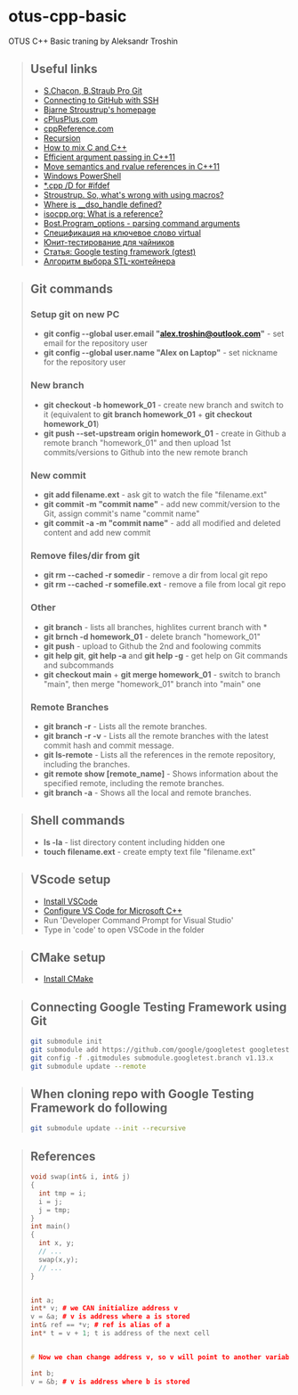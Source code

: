 # otus-cpp-basic
OTUS C++ Basic traning by Aleksandr Troshin

> ## Useful links
> - [S.Chacon, B.Straub Pro Git](https://git-scm.com/book/ru/v2)
> - [Connecting to GitHub with SSH](https://docs.github.com/en/authentication/connecting-to-github-with-ssh)
> - [Bjarne Stroustrup's homepage](https://www.stroustrup.com/index.html)
> - [cPlusPlus.com](https://cplusplus.com/reference/)
> - [cppReference.com](https://en.cppreference.com/w/)
> - [Recursion](http://cppstudio.com/post/418/)
> - [How to mix C and C++](https://isocpp.org/wiki/faq/mixing-c-and-cpp)
> - [Efficient argument passing in C++11](https://www.codesynthesis.com/~boris/blog/2012/06/19/efficient-argument-passing-cxx11-part1/)
> - [Move semantics and rvalue references in C++11](https://www.cprogramming.com/c++11/rvalue-references-and-move-semantics-in-c++11.html)
> - [Windows PowerShell](https://ss64.com/ps/)
> - [*.cpp /D for #ifdef](https://learn.microsoft.com/en-us/cpp/build/reference/d-preprocessor-definitions?view=msvc-170&redirectedfrom=MSDN)
> - [Stroustrup. So, what's wrong with using macros?](https://www.stroustrup.com/bs_faq2.html#macro)
> - [Where is __dso_handle defined?](https://stackoverflow.com/questions/34308720/where-is-dso-handle-defined)
> - [isocpp.org: What is a reference?](https://isocpp.org/wiki/faq/references)
> - [Bost.Program_options - parsing command arguments](https://www.boost.org/doc/libs/1_58_0/doc/html/program_options.html)
> - [Спецификация на ключевое слово virtual](https://en.cppreference.com/w/cpp/language/virtual)
> - [Юнит-тестирование для чайников](https://habr.com/ru/post/169381/)
> - [Статья: Google testing framework (gtest)](https://habr.com/ru/articles/119090/)
> - [Алгоритм выбора STL-контейнера](https://habr.com/ru/companies/infopulse/articles/194726/)

> ## Git commands
> ### Setup git on new PC
> - **git config --global user.email "alex.troshin@outlook.com"** - set email for the repository user
> - **git config --global user.name "Alex on Laptop"** - set nickname for the repository user
> ### New branch
> - **git checkout -b homework_01** - create new branch and switch to it (equivalent to **git branch homework_01** + **git checkout homework_01**)
> - **git push --set-upstream origin homework_01** - create in Github a remote branch "homework_01" and then upload 1st commits/versions to Github into the new remote branch
> ### New commit
> - **git add filename.ext** - ask git to watch the file "filename.ext"
> - **git commit -m "commit name"** - add new commit/version to the Git, assign commit's name "commit name"
> - **git commit -a -m "commit name"** - add all modified and deleted content and add new commit
> ### Remove files/dir from git
> - **git rm --cached -r somedir** - remove a dir from local git repo
> - **git rm --cached -r somefile.ext** - remove a file from local git repo
> ### Other
> - **git branch** - lists all branches, highlites current branch with *
> - **git brnch -d homework_01** - delete branch "homework_01"
> - **git push** - upload to Github the 2nd and foolowing commits
> - **git help git**, **git help -a** and **git help -g** - get help on Git commands and subcommands
> - **git checkout main** + **git merge homework_01** - switch to branch "main", then merge "homework_01" branch into "main" one
> ### Remote Branches
> - __git branch -r__ - Lists all the remote branches.
> - __git branch -r -v__ - Lists all the remote branches with the latest commit hash and commit message.
> - __git ls-remote__ - Lists all the references in the remote repository, including the branches.
> - __git remote show [remote_name]__ - Shows information about the specified remote, including the remote branches.
> - __git branch -a__ - Shows all the local and remote branches.


> ## Shell commands
> - **ls -la** - list directory content including hidden one
> - **touch filename.ext** - create empty text file "filename.ext"

> ## VScode setup
> - [Install VSCode](https://code.visualstudio.com/docs/setup/windows#_install-vs-code-on-windows)
> - [Configure VS Code for Microsoft C++](https://code.visualstudio.com/docs/cpp/config-msvc)
> - Run 'Developer Command Prompt for Visual Studio'
> - Type in 'code' to open VSCode in the folder

> ## CMake setup
> - [Install CMake](https://cmake.org/download/)


> ## Connecting Google Testing Framework using Git
> ```bash
> git submodule init
> git submodule add https://github.com/google/googletest googletest
> git config -f .gitmodules submodule.googletest.branch v1.13.x
> git submodule update --remote
> ```

> ## When cloning repo with Google Testing Framework do following
> ```bash
> git submodule update --init --recursive
> ```



> ## References 
> ```c++
> void swap(int& i, int& j)
> {
>   int tmp = i;
>   i = j;
>   j = tmp;
> }
> int main()
> {
>   int x, y;
>   // ...
>   swap(x,y);
>   // ...
> }
>
>
> int a;
> int* v; # we CAN initialize address v
> v = &a; # v is address where a is stored 
> int& ref == *v; # ref is alias of a
> int* t = v + 1; t is address of the next cell
> 
>
> # Now we chan change address v, so v will point to another variable
>
> int b;
> v = &b; # v is address where b is stored 
> ```
